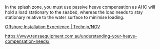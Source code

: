 In the splash zone, you must use passive heave compensation as AHC will hold a load stationary to the seabed, whereas the load needs to stay stationary relative to the water surface to minimise loading.


[Offshore Installation Experience | Technip/NOV](https://www.ffu.no/artikkelside/warning-of-next-big-ocean-waves/)

https://www.tensaequipment.com.au/understanding-your-heave-compensation-needs/
